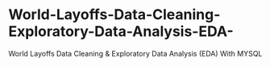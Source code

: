# World-Layoffs-Data-Cleaning-Exploratory-Data-Analysis-EDA-
World Layoffs Data Cleaning &amp; Exploratory Data Analysis (EDA) With MYSQL
